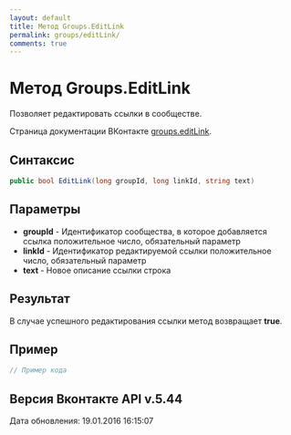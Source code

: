 ```yaml
---
layout: default
title: Метод Groups.EditLink
permalink: groups/editLink/
comments: true
---
```

# Метод Groups.EditLink
Позволяет редактировать ссылки в сообществе.

Страница документации ВКонтакте [groups.editLink](https://vk.com/dev/groups.editLink).
## Синтаксис
``` csharp
public bool EditLink(long groupId, long linkId, string text)
```

## Параметры
+ **groupId** - Идентификатор сообщества, в которое добавляется ссылка положительное число, обязательный параметр
+ **linkId** - Идентификатор редактируемой ссылки положительное число, обязательный параметр
+ **text** - Новое описание ссылки строка

## Результат
В случае успешного редактирования ссылки метод возвращает **true**.

## Пример
``` csharp
// Пример кода
```

## Версия Вконтакте API v.5.44
Дата обновления: 19.01.2016 16:15:07
